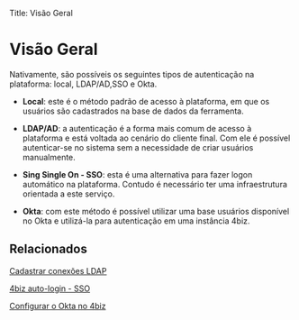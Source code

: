 Title: Visão Geral

# Visão Geral

Nativamente, são possíveis os seguintes tipos de autenticação na plataforma: local, LDAP/AD,SSO e Okta.

- **Local**: este é o método padrão de acesso à plataforma, em que os usuários são cadastrados na base de dados da ferramenta.

- **LDAP/AD**: a autenticação é a forma mais comum de acesso à plataforma e está voltada ao cenário do cliente final. Com ele é possível autenticar-se no sistema sem a necessidade de criar usuários manualmente.

- **Sing Single On - SSO**: esta é uma alternativa para fazer logon automático na plataforma. Contudo é necessário ter uma infraestrutura orientada a este serviço.

- **Okta**: com este método é possível utilizar uma base usuários disponível no Okta e utilizá-la para autenticação em uma instância 4biz.

## Relacionados

[Cadastrar conexões LDAP][1]

[4biz auto-login - SSO][2]

[Configurar o Okta no 4biz][3]

[1]:/pt-br/4biz-helium/platform-administration/authentication/ldap.html

[2]:/pt-br/4biz-helium/platform-administration/authentication/sso.html

[3]:/pt-br/4biz-helium/platform-administration/authentication/okta.html
